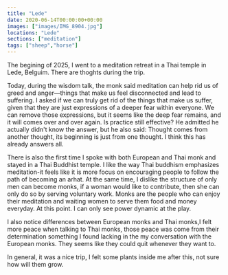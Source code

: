 ```yaml
---
title: "Lede"
date: 2020-06-14T00:00:00+00:00
images: ["images/IMG_8904.jpg"]
locations: "Lede"
sections: ["meditation"]
tags: ["sheep","horse"]
---
```


The begining of 2025, I went to a meditation retreat in a Thai temple in Lede, Belguim. There are thoghts during the trip.

Today, during the wisdom talk, the monk said meditation can help rid us of greed and anger—things that make us feel disconnected and lead to suffering. I asked if we can truly get rid of the things that make us suffer, given that they are just expressions of a deeper fear within everyone. We can remove those expressions, but it seems like the deep fear remains, and it will comes over and over again. Is practice still effective?
He admitted he actually didn't know the answer, but he also said: Thought comes from another thought, its beginning is just from one thought. I think this has already answers all.

There is also the first time I spoke with both European and Thai monk and stayed in a Thai Buddhist temple. I like the way Thai buddhism emphasizes meditation-it feels like it is more focus on encouraging people to follow the path of becoming an arhat. At the same time, I dislike the structure of only men can become monks, if a woman would like to contribute, then she can only do so by serving voluntary work. Monks are the people who can enjoy their meditation and waiting women to serve them food and money everyday. At this point.  I can only see power dynamic at the play. 

I also notice differences between European monks and Thai monks,I felt more peace when talking to Thai monks, those peace was come from their determination something I found lacking in the my conversation with the European monks. They seems like they could quit whenever they want to.

In general, it was a nice trip, I felt some plants inside me after this, not sure how will them grow.
